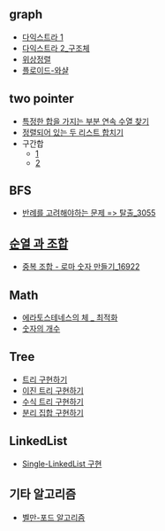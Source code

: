 ﻿## graph

- [다익스트라 1](../inflearn/4.graph/80.cpp)
- [다익스트라 2_구조체](./80_2.cpp)
- [위상정렬](../inflearn/5.dp/topological.cpp)
- [플로이드-와샬](../dongbin/ch09/floyd.cpp)

## two pointer

- [특정한 합을 가지는 부분 연속 수열 찾기](../dongbin/etc/twopointer1.cpp)
- [정렬되어 있는 두 리스트 합치기](../dongbin/etc/towpointer2.cpp)
- 구간합
  - [1](../dongbin/etc/prefix_sum.cpp)
  - [2](../dongbin/etc/prefix_sum2.cpp)

## BFS
- [반례를 고려해야하는 문제 => 탈출_3055](../study/2022/week5/3055.cpp)

## [순열 과 조합](../good/순열과조합.md)

- [중복 조합 - 로마 숫자 만들기_16922](../study/2022/week5/16922.cpp)

## Math

- [에라토스테네스의 체 _ 최적화](../baaaaakingdog/0x17_math/1929.cpp)
- [숫자의 개수](../inflearn/1.implement/12_1.cpp)

## Tree

- [트리 구현하기](../algorithm/chpater04_tree/Test_LCRSTree.c)
- [이진 트리 구현하기](../algorithm/chpater04_tree/SBT.c)
- [수식 트리 구현하기](../algorithm/chpater04_tree/ET.c)
- [분리 집합 구현하기](../algorithm/chpater04_tree/DisjointSet.c)

## LinkedList

- [Single-LinkedList 구현](../algorithm/chapter01_linkedList/test.c)

## 기타 알고리즘

- [벨만-포드 알고리즘](../inflearn/4.graph/벨만.md)